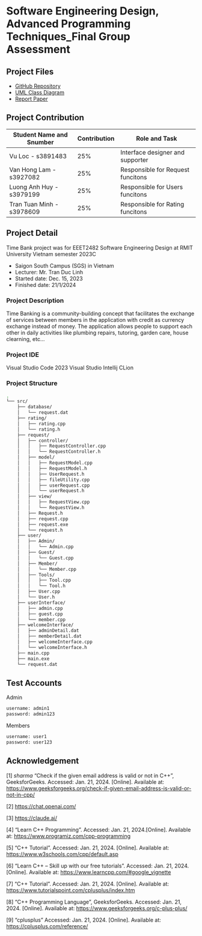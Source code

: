 # Software Engineering Design, Advanced Programming Techniques_Final Group Assessment

## Project Files
- [GitHub Repository]()
- [UML Class Diagram]()
- [Report Paper]()

## Project Contribution
| Student Name and Snumber         | Contribution  | Role and Task                   |
| ---------------- |-------------------------|--------------------------------------|
|Vu Loc - s3891483 | 25%                     |Interface designer and supporter          | 
|Van Hong Lam - s3927082 | 25%                     | Responsible for Request funcitons |
|Luong Anh Huy - s3979199| 25%                      |  Responsible for Users funcitons                |
|Tran Tuan Minh - s3978609| 25%                      |  Responsible for Rating funcitons               |

## Project Detail
Time Bank project was for EEET2482 Software Engineering Design at RMIT University Vietnam semester 2023C
- Saigon South Campus (SGS) in Vietnam
- Lecturer: Mr. Tran Duc Linh
- Started date: Dec. 15, 2023
- Finished date: 21/1/2024

### Project Description
Time Banking is a community-building concept that facilitates the exchange of services between members in the application with credit as currency exchange instead of money. The application allows people to support each other in daily activities like plumbing repairs, tutoring, garden care, house clearning, etc...


### Project IDE
Visual Studio Code 2023
Visual Studio
Intellij CLion

### Project Structure
```bash
.
└── src/
    ├── database/
    │   └── request.dat
    ├── rating/
    │   ├── rating.cpp
    │   └── rating.h
    ├── request/
    │   ├── controller/
    │   │   ├── RequestController.cpp
    │   │   └── RequestController.h
    │   ├── model/
    │   │   ├── RequestModel.cpp
    │   │   ├── RequestModel.h
    │   │   ├── UserRequest.h
    │   │   ├── fileUtility.cpp
    │   │   ├── userRequest.cpp
    │   │   └── userRequest.h
    │   ├── view/
    │   │   ├── RequestView.cpp
    │   │   └── RequestView.h
    │   ├── Request.h
    │   ├── request.cpp
    │   ├── request.exe
    │   └── request.h
    ├── user/
    │   ├── Admin/
    │   │   └── Admin.cpp
    │   ├── Guest/
    │   │   └── Guest.cpp
    │   ├── Member/
    │   │   └── Member.cpp
    │   ├── Tools/
    │   │   ├── Tool.cpp
    │   │   └── Tool.h
    │   ├── User.cpp
    │   └── User.h
    ├── userInterface/
    │   ├── admin.cpp
    │   ├── guest.cpp
    │   └── member.cpp
    ├── welcomeInterface/
    │   ├── adminDetail.dat
    │   ├── memberDetail.dat
    │   ├── welcomeInterface.cpp
    │   └── welcomeInterface.h
    ├── main.cpp
    ├── main.exe
    └── request.dat

```

## Test Accounts
Admin
```bash
username: admin1
password: admin123
```
Members
```bash
username: user1
password: user123
```
## Acknowledgement
[1] _sharma_  “Check if the given email address is valid or not in C++”, GeeksforGeeks. Accessed: Jan. 21, 2024. [Online]. Available at: https://www.geeksforgeeks.org/check-if-given-email-address-is-valid-or-not-in-cpp/ 

[2] https://chat.openai.com/ 

[3] https://claude.ai/ 

[4] “Learn C++ Programming”. Accessed: Jan. 21, 2024.[Online]. Available at: https://www.programiz.com/cpp-programming 

[5] “C++ Tutorial”. Accessed: Jan. 21, 2024. [Online]. Available at: https://www.w3schools.com/cpp/default.asp 

[6] “Learn C++ – Skill up with our free tutorials”. Accessed: Jan. 21, 2024. [Online]. Available at: https://www.learncpp.com/#google_vignette 

[7] “C++ Tutorial”. Accessed: Jan. 21, 2024. [Online]. Available at: https://www.tutorialspoint.com/cplusplus/index.htm 

[8] “C++ Programming Language”, GeeksforGeeks. Accessed: Jan. 21, 2024. [Online]. Available at: https://www.geeksforgeeks.org/c-plus-plus/ 

[9] “cplusplus” Accessed: Jan. 21, 2024. [Online]. Available at: https://cplusplus.com/reference/ 

